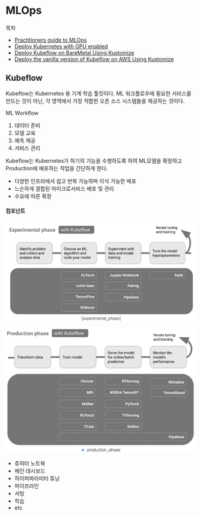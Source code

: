# MLOps

목차

- [Practitioners guide to MLOps](./mlops-component.md)
- [Deploy Kubernetes with GPU enabled](./setup_kubernetes.md)
- [Deploy Kubeflow on BareMetal Using Kustomize](./Kubeflow_BareMetal.md)
- [Deploy the vanilla version of Kubeflow on AWS Using Kustomize](./Kubeflow_EKS.md)

## Kubeflow

Kubeflow는 Kubernetes 용 기계 학습 툴킷이다. ML 워크플로우에 필요한 서비스를 만드는 것이 아닌, 각 영역에서 가장 적합한 오픈 소스 시스템들을 제공하는 것이다.

ML Workflow

1. 데이터 준비
2. 모델 교육
3. 예측 제공
4. 서비스 관리

Kubeflow는 Kubernetes가 하기의 기능을 수행하도록 하여 ML모델을 확장하고 Production에 배포하는 작업을 간단하게 한다.

- 다양한 인프라에서 쉽고 반복 가능하며 이식 가능한 배포
- 느슨하게 결합된 마이크로서비스 배포 및 관리
- 수요에 따른 확장

#### 컴포넌트

![experimental phase](./img/experimental_phase.png)

![production phase](./img/production_phase.png)

- 쥬피터 노트북
- 메인 대시보드
- 하이퍼파라미터 튜닝
- 파이프라인
- 서빙
- 학습
- etc
